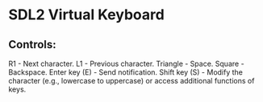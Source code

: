 # SDL2 Virtual Keyboard

## Controls:

R1 - Next character.
L1 - Previous character.
Triangle - Space.
Square - Backspace.
Enter key (E) - Send notification.
Shift key (S) - Modify the character (e.g., lowercase to uppercase) or access additional functions of keys.
